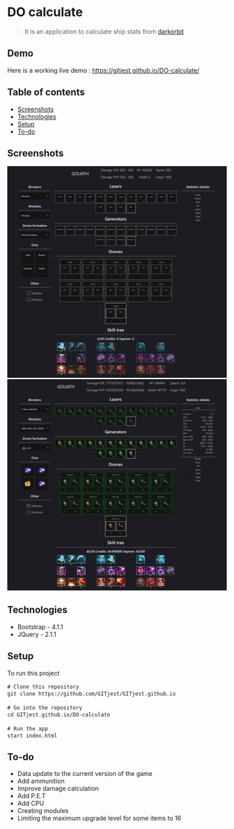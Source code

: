 # DO calculate
> It is an application to calculate ship stats from [darkorbit](https://int1.darkorbit.com/)

## Demo
Here is a working live demo : https://gitjest.github.io/DO-calculate/

## Table of contents
* [Screenshots](#screenshots)
* [Technologies](#technologies)
* [Setup](#setup)
* [To-do](#To-do)

## Screenshots
![Empty goliath](./img/empty-goliath.png)
![Example goliath](./img/example-goliath.png)

## Technologies
* Bootstrap - 4.1.1
* JQuery - 2.1.1

## Setup
To run this project
```
# Clone this repository
git clone https://github.com/GITjest/GITjest.github.io

# Go into the repository
cd GITjest.github.io/DO-calculate

# Run the app
start index.html
```

## To-do
* Data update to the current version of the game
* Add ammunition
* Improve damage calculation
* Add P.E.T
* Add CPU
* Creating modules
* Limiting the maximum upgrade level for some items to 16
